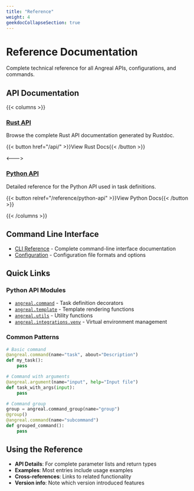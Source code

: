 ```yaml
---
title: "Reference"
weight: 4
geekdocCollapseSection: true
---
```


# Reference Documentation

Complete technical reference for all Angreal APIs, configurations, and commands.

## API Documentation

{{< columns >}}

### [Rust API](/api/)
Browse the complete Rust API documentation generated by Rustdoc.

{{< button href="/api/" >}}View Rust Docs{{< /button >}}

<--->

### [Python API](/reference/python-api)
Detailed reference for the Python API used in task definitions.

{{< button relref="/reference/python-api" >}}View Python Docs{{< /button >}}

{{< /columns >}}

## Command Line Interface

- [CLI Reference](/reference/cli/) - Complete command-line interface documentation
- [Configuration](/reference/configuration/) - Configuration file formats and options

## Quick Links

### Python API Modules

- [`angreal.command`](/reference/python-api/commands/) - Task definition decorators
- [`angreal.template`](/reference/python-api/templates/) - Template rendering functions
- [`angreal.utils`](/reference/python-api/utils/) - Utility functions
- [`angreal.integrations.venv`](/reference/python-api/integrations/venv/) - Virtual environment management

### Common Patterns

```python
# Basic command
@angreal.command(name="task", about="Description")
def my_task():
    pass

# Command with arguments
@angreal.argument(name="input", help="Input file")
def task_with_args(input):
    pass

# Command group
group = angreal.command_group(name="group")
@group()
@angreal.command(name="subcommand")
def grouped_command():
    pass
```

## Using the Reference

- **API Details**: For complete parameter lists and return types
- **Examples**: Most entries include usage examples
- **Cross-references**: Links to related functionality
- **Version info**: Note which version introduced features
